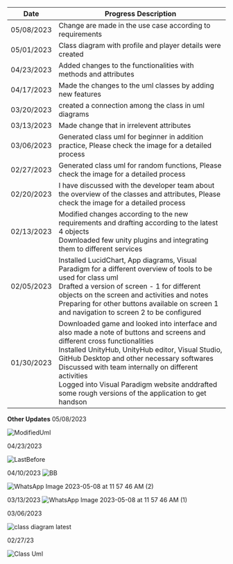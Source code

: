 | Date  | Progress Description |
| ------------- | ------------- |
| 05/08/2023 | Change are made in the use case according to requirements |
|05/01/2023| Class diagram with profile and player details were created|
| 04/23/2023  | Added changes to the functionalities with methods and attributes |
| 04/17/2023  | Made the changes to the uml classes by adding new features |
 | 03/20/2023 | created a connection among the class in uml diagrams |
 | 03/13/2023 | Made change that in irrelevent attributes|
| 03/06/2023  | Generated class uml for beginner in addition practice, Please check the image for a detailed process|
| 02/27/2023  | Generated class uml for random functions, Please check the image for a detailed process |
| 02/20/2023  | I have discussed with the developer team about the overview of the classes and attributes, Please check the image for a detailed process |
| 02/13/2023  | Modified changes according to the new requirements and drafting according to the latest 4 objects<br>Downloaded few unity plugins and integrating them to different services |
| 02/05/2023  | Installed LucidChart, App diagrams, Visual Paradigm for a different overview of tools to be used for class uml<br>Drafted a version of screen - 1 for different objects on the screen and activities and notes<br>Preparing for other buttons available on screen 1 and navigation to screen 2 to be configured |
| 01/30/2023  | Downloaded game and looked into interface and also made a note of buttons and screens and different cross functionalities<br>Installed UnityHub, UnityHub editor, Visual Studio, GitHub Desktop and other necessary softwares<br>Discussed with team internally on different activities<br>Logged into Visual Paradigm website anddrafted some rough versions of the application to get handson|


<b>Other Updates</b>
 05/08/2023
 
 
 
 ![ModifiedUml](https://user-images.githubusercontent.com/126724289/236991603-ce39b05e-e0ac-4e7f-a5af-3cdeead920ff.png)




04/23/2023

![LastBefore](https://user-images.githubusercontent.com/126724289/236994699-e839c940-149d-4f8d-b070-107e6eabcff1.png)


04/10/2023
![BB](https://user-images.githubusercontent.com/126724289/236994451-796a13ae-df26-445c-9b7d-459d4c737081.png)




![WhatsApp Image 2023-05-08 at 11 57 46 AM (2)](https://user-images.githubusercontent.com/126724289/236757656-93987208-2af4-4b15-bc10-7658c9b18587.jpeg)

03/13/2023
![WhatsApp Image 2023-05-08 at 11 57 46 AM (1)](https://user-images.githubusercontent.com/126724289/236757063-9cde81db-6a93-42b6-9720-638a30634bfb.jpeg)





03/06/2023

![class diagram latest](https://user-images.githubusercontent.com/126724289/223223995-335a7615-574c-4494-92b6-61f03a5b38b5.png)

02/27/23

![Class Uml](https://user-images.githubusercontent.com/126724289/223218772-29675892-cded-4968-9387-c67d18e33f7a.png)
